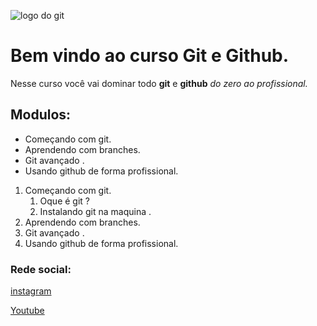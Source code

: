 ![logo do git](https://sujeitoprogramador.com/wp-content/uploads/2021/04/gitimage.png)
# Bem vindo ao curso Git e Github.
Nesse curso você vai dominar todo **git** e **github** _do zero ao profissional._

## Modulos:
 * Começando com git.
 * Aprendendo com branches.
 * Git avançado .
 * Usando github de forma profissional.

 1. Começando com git.
    1. Oque é git ?
    2. Instalando git na maquina .
 2. Aprendendo com branches.
 3. Git avançado .
 4. Usando github de forma profissional.
 

### Rede social:
[instagram](https://instagram.com/sujeitoprogramador)

[Youtube](https://youtube.com/sujeitoprogramador)